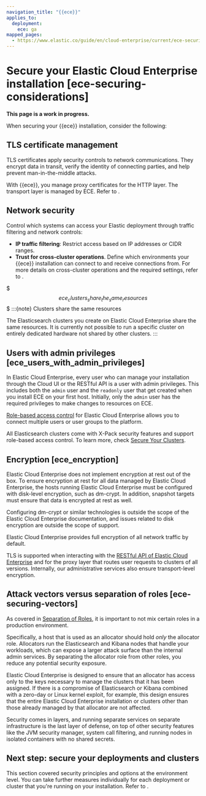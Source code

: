```yaml
---
navigation_title: "{{ece}}"
applies_to:
  deployment:
    ece: ga
mapped_pages:
  - https://www.elastic.co/guide/en/cloud-enterprise/current/ece-securing-considerations.html
---
```


# Secure your Elastic Cloud Enterprise installation [ece-securing-considerations]

**This page is a work in progress.**

When securing your {{ece}} installation, consider the following:

## TLS certificate management 

TLS certificates apply security controls to network communications. They encrypt data in transit, verify the identity of connecting parties, and help prevent man-in-the-middle attacks.

With {{ece}}, you manage proxy certificates for the HTTP layer. The transport layer is managed by ECE. Refer to [](secure-your-elastic-cloud-enterprise-installation/manage-security-certificates.md).

## Network security

Control which systems can access your Elastic deployment through traffic filtering and network controls:

- **IP traffic filtering**: Restrict access based on IP addresses or CIDR ranges.
- **Trust for cross-cluster operations**. Define which environments your {{ece}} installation can connect to and receive connections from. For more details on cross-cluster operations and the required settings, refer to [](/deploy-manage/remote-clusters.md).

$$$ece_clusters_share_the_same_resources$$$
:::{note}
Clusters share the same resources

The Elasticsearch clusters you create on Elastic Cloud Enterprise share the same resources. It is currently not possible to run a specific cluster on entirely dedicated hardware not shared by other clusters.
:::

## Users with admin privileges [ece_users_with_admin_privileges] 

In Elastic Cloud Enterprise, every user who can manage your installation through the Cloud UI or the RESTful API is a user with admin privileges. This includes both the `admin` user and the `readonly` user that get created when you install ECE on your first host. Initially, only the `admin` user has the required privileges to make changes to resources on ECE.

[Role-based access control](../users-roles/cloud-enterprise-orchestrator/manage-users-roles.md) for Elastic Cloud Enterprise allows you to connect multiple users or user groups to the platform.

All Elasticsearch clusters come with X-Pack security features and support role-based access control. To learn more, check [Secure Your Clusters](../users-roles/cluster-or-deployment-auth.md).


## Encryption [ece_encryption] 

Elastic Cloud Enterprise does not implement encryption at rest out of the box. To ensure encryption at rest for all data managed by Elastic Cloud Enterprise, the hosts running Elastic Cloud Enterprise must be configured with disk-level encryption, such as dm-crypt. In addition, snapshot targets must ensure that data is encrypted at rest as well.

Configuring dm-crypt or similar technologies is outside the scope of the Elastic Cloud Enterprise documentation, and issues related to disk encryption are outside the scope of support.

Elastic Cloud Enterprise provides full encryption of all network traffic by default.

TLS is supported when interacting with the [RESTful API of Elastic Cloud Enterprise](https://www.elastic.co/docs/api/doc/cloud-enterprise/) and for the proxy layer that routes user requests to clusters of all versions. Internally, our administrative services also ensure transport-level encryption.


## Attack vectors versus separation of roles [ece-securing-vectors] 

As covered in [Separation of Roles](../deploy/cloud-enterprise/ece-roles.md), it is important to not mix certain roles in a production environment.

Specifically, a host that is used as an allocator should hold *only* the allocator role. Allocators run the Elasticsearch and Kibana nodes that handle your workloads, which can expose a larger attack surface than the internal admin services. By separating the allocator role from other roles, you reduce any potential security exposure.

Elastic Cloud Enterprise is designed to ensure that an allocator has access only to the keys necessary to manage the clusters that it has been assigned. If there is a compromise of Elasticsearch or Kibana combined with a zero-day or Linux kernel exploit, for example, this design ensures that the entire Elastic Cloud Enterprise installation or clusters other than those already managed by that allocator are not affected.

Security comes in layers, and running separate services on separate infrastructure is the last layer of defense, on top of other security features like the JVM security manager, system call filtering, and running nodes in isolated containers with no shared secrets.

## Next step: secure your deployments and clusters

This section covered security principles and options at the environment level. You can take further measures individually for each deployment or cluster that you're running on your installation. Refer to [](secure-your-cluster-deployment.md).

